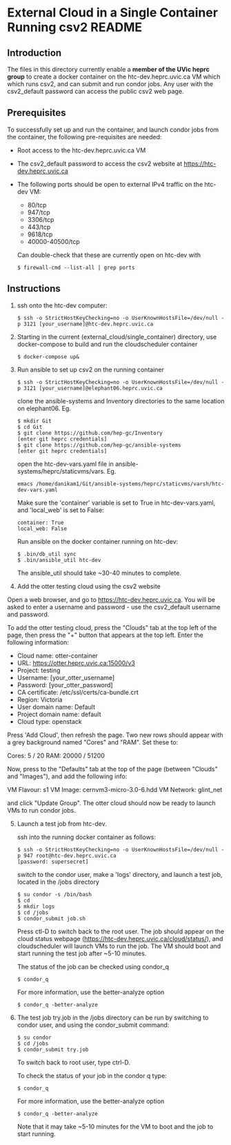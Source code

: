 # External Cloud in a Single Container Running csv2 README

## Introduction

The files in this directory currently enable a **member of the UVic heprc group** to create a docker container on the htc-dev.heprc.uvic.ca VM which which runs csv2, and can submit and run condor jobs. Any user with the csv2_default password can access the public csv2 web page.

## Prerequisites

To successfully set up and run the container, and launch condor jobs from the container, the following pre-requisites are needed:

* Root access to the htc-dev.heprc.uvic.ca VM

* The csv2_default password to access the csv2 website at https://htc-dev.heprc.uvic.ca

* The following ports should be open to external IPv4 traffic on the htc-dev VM:

    * 80/tcp
    * 947/tcp
    * 3306/tcp
    * 443/tcp
    * 9618/tcp
    * 40000-40500/tcp

    Can double-check that these are currently open on htc-dev with

    ~~~~
    $ firewall-cmd --list-all | grep ports
    ~~~~

## Instructions

1. ssh onto the htc-dev computer:

    ~~~~
    $ ssh -o StrictHostKeyChecking=no -o UserKnownHostsFile=/dev/null -p 3121 [your_username]@htc-dev.heprc.uvic.ca
    ~~~~

2. Starting in the current (external_cloud/single_container) directory, use docker-compose to build and run the cloudscheduler container

    ~~~~
    $ docker-compose up&
    ~~~~
    
3. Run ansible to set up csv2 on the running container

    ~~~~
    $ ssh -o StrictHostKeyChecking=no -o UserKnownHostsFile=/dev/null -p 3121 [your_username]@elephant06.heprc.uvic.ca
    ~~~~

    clone the ansible-systems and Inventory directories to the same location on elephant06. Eg. 

    ~~~~
    $ mkdir Git
    $ cd Git
    $ git clone https://github.com/hep-gc/Inventory
    [enter git heprc credentials]
    $ git clone https://github.com/hep-gc/ansible-systems
    [enter git heprc credentials]
    ~~~~

    open the htc-dev-vars.yaml file in ansible-systems/heprc/staticvms/vars. Eg.

    ~~~~
    emacs /home/danikam1/Git/ansible-systems/heprc/staticvms/varsh/htc-dev-vars.yaml
    ~~~~
    
    
    Make sure the 'container' variable is set to True in htc-dev-vars.yaml, and 'local_web' is set to False:
    
    ~~~~
    container: True
    local_web: False
    ~~~~

    Run ansible on the docker container running on htc-dev:
    
    ~~~~
    $ .bin/db_util sync
    $ .bin/ansible_util htc-dev
    ~~~~

    The ansible_util should take ~30-40 minutes to complete.

4. Add the otter testing cloud using the csv2 website

Open a web browser, and go to https://htc-dev.heprc.uvic.ca. You will be asked to enter a username and password - use the csv2_default username and password. 

To add the otter testing cloud, press the "Clouds" tab at the top left of the page, then press the "+" button that appears at the top left. Enter the following information:

* Cloud name: otter-container
* URL: https://otter.heprc.uvic.ca:15000/v3
* Project: testing
* Username: [your_otter_username]
* Password: [your_otter_password]
* CA certificate: /etc/ssl/certs/ca-bundle.crt
* Region: Victoria
* User domain name: Default
* Project domain name: default
* Cloud type: openstack

Press 'Add Cloud', then refresh the page. Two new rows should appear with a grey background named "Cores" and "RAM". Set these to:

Cores: 5 / 20
RAM: 20000 / 51200

Now, press to the "Defaults" tab at the top of the page (between "Clouds" and "Images"), and add the following info:

VM Flavour: s1
VM Image: cernvm3-micro-3.0-6.hdd
VM Network: glint_net

and click "Update Group". The otter cloud should now be ready to launch VMs to run condor jobs.

5. Launch a test job from htc-dev.

    ssh into the running docker container as follows:

    ~~~~
    $ ssh -o StrictHostKeyChecking=no -o UserKnownHostsFile=/dev/null -p 947 root@htc-dev.heprc.uvic.ca
    [password: supersecret]
    ~~~~

    switch to the condor user, make a 'logs' directory, and launch a test job, located in the /jobs directory

    ~~~~
    $ su condor -s /bin/bash
    $ cd
    $ mkdir logs
    $ cd /jobs
    $ condor_submit job.sh
    ~~~~

    Press ctl-D to switch back to the root user. The job should appear on the cloud status webpage (https://htc-dev.heprc.uvic.ca/cloud/status/), and cloudscheduler will launch VMs to run the job. The VM should boot and start running the test job after ~5-10 minutes. 

    The status of the job can be checked using condor_q

    ~~~~
    $ condor_q
    ~~~~

    For more information, use the better-analyze option

    ~~~~
    $ condor_q -better-analyze
    ~~~~

6. The test job try.job in the /jobs directory can be run by switching to condor user, and using the condor_submit command:

    ~~~~
    $ su condor
    $ cd /jobs
    $ condor_submit try.job
    ~~~~

    To switch back to root user, type ctrl-D.

    To check the status of your job in the condor q type:

    ~~~~
    $ condor_q
    ~~~~

    For more information, use the better-analyze option

    ~~~~
    $ condor_q -better-analyze
    ~~~~

    Note that it may take ~5-10 minutes for the VM to boot and the job to start running.

    

